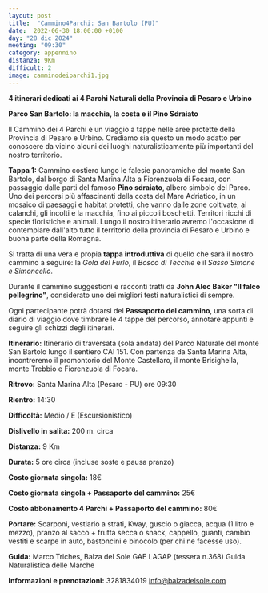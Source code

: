 ```yaml
---
layout: post
title:  "Cammino4Parchi: San Bartolo (PU)"
date:  2022-06-30 18:00:00 +0100
day: "28 dic 2024"
meeting: "09:30"
category: appennino 
distanza: 9Km
difficult: 2
image: camminodeiparchi1.jpg
---
```


**4 itinerari dedicati ai 4 Parchi Naturali della Provincia di Pesaro e Urbino**

**Parco San Bartolo: la macchia, la costa e il Pino Sdraiato**

Il Cammino dei 4 Parchi è un viaggio a tappe nelle aree protette della Provincia di Pesaro e Urbino. Crediamo sia questo un modo adatto per conoscere da vicino alcuni dei luoghi naturalisticamente più importanti del nostro territorio.

**Tappa 1:** Cammino costiero lungo le falesie panoramiche del monte San Bartolo, dal borgo di Santa Marina Alta a Fiorenzuola di Focara, con passaggio dalle parti del famoso **Pino sdraiato**, albero simbolo del Parco.
Uno dei percorsi più affascinanti della costa del Mare Adriatico, in un mosaico di paesaggi e habitat protetti, che vanno dalle zone coltivate, ai calanchi, gli incolti e la macchia, fino ai piccoli boschetti. Territori ricchi di specie floristiche e animali.
Lungo il nostro itinerario avremo l'occasione di contemplare dall'alto tutto il territorio della provincia di Pesaro e Urbino e buona parte della Romagna.

Si tratta di una vera e propia **tappa introduttiva** di quello che sarà il nostro cammino a seguire: la *Gola del Furlo*, il *Bosco di Tecchie* e il *Sasso Simone e Simoncello*.

Durante il cammino suggestioni e racconti tratti da **John Alec Baker "Il falco pellegrino"**, considerato uno dei migliori testi naturalistici di sempre.

Ogni partecipante potrà dotarsi del **Passaporto del cammino**, una sorta di diario di viaggio dove timbrare le 4 tappe del percorso, annotare appunti e seguire gli schizzi degli itinerari.

**Itinerario:** Itinerario di traversata (sola andata) del Parco Naturale del monte San Bartolo lungo il sentiero CAI 151. Con partenza da Santa Marina Alta, incontreremo il promontorio del Monte Castellaro, il monte Brisighella, monte Trebbio e Fiorenzuola di Focara.

**Ritrovo:** Santa Marina Alta (Pesaro - PU) ore 09:30

**Rientro:** 14:30 

**Difficoltà:** Medio / E (Escursionistico)

**Dislivello in salita:** 200 m. circa

**Distanza:** 9 Km

**Durata:** 5 ore circa (incluse soste e pausa pranzo)

**Costo giornata singola:** 18€

**Costo giornata singola + Passaporto del cammino:** 25€

**Costo abbonamento 4 Parchi + Passaporto del cammino:** 80€

**Portare:** Scarponi, vestiario a strati, Kway, guscio o giacca, acqua (1 litro e mezzo), pranzo al sacco + frutta secca o snack, cappello, guanti, cambio vestiti e scarpe in auto, bastoncini e binocolo (per chi ne facesse uso). 


**Guida:** Marco Triches, Balza del Sole GAE LAGAP (tessera n.368) Guida Naturalistica delle Marche

**Informazioni e prenotazioni:** 3281834019 info@balzadelsole.com
